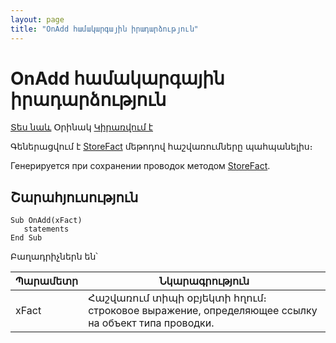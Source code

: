 ```yaml
---
layout: page
title: "OnAdd համակարգային իրադարձություն"
---
```


# OnAdd համակարգային իրադարձություն


[Տես նաև](../scriptstproced.htmdml) Օրինակ [Կիրառվում է](../Defs/Accounting.md)

Գեներացվում է [StoreFact](../Functions/ASDOC/StoreFact.md) մեթոդով հաշվառումները պահպանելիս։

Генерируется при сохранении проводок методом [StoreFact](../Functions/ASDOC/StoreFact.html).


##  Շարահյուսություն

```as4x
Sub OnAdd(xFact)
   statements
End Sub
```
Բաղադրիչներն են՝

| Պարամետր | Նկարագրություն |
|--|--|
| xFact | Հաշվառում տիպի օբյեկտի հղում։ строковое выражение, определяющее ссылку на объект типа проводки. |



